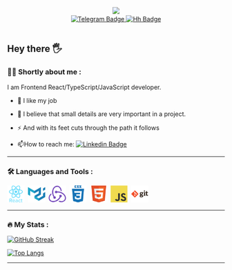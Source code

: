 <div id="header" align="center">
  <img src="https://media.giphy.com/media/k0ijJhqrUP4T2EvmJ1/giphy.gif" width="300"/>
</div>

<div id="badges" align="center">
  <a href="https://t.me/MArtemN">
    <img src="https://img.shields.io/badge/Telegram-blue?logo=telegram&logoColor=white&style=for-the-badge" alt="Telegram Badge"/>
  </a>
  <a href="https://tula.hh.ru/resume/3318c3f7ff095279a20039ed1f354837484c6b">
    <img src="https://img.shields.io/badge/hh-red?logo=hh&logoColor=red&style=for-the-badge" alt="Hh Badge"/>
  </a><br>
  <img src="https://komarev.com/ghpvc/?username=MArtemN&style=flat-square&color=blue" alt=""/>
</div>

Hey there :raised_hand_with_fingers_splayed:	
---

### :woman_technologist: Shortly about me :
I am Frontend React/TypeScript/JavaScript developer.

- :telescope: I like my job

- :seedling: I believe that small details are very important in a project.

- :zap: And with its feet cuts through the path it follows

- :mailbox:How to reach me: [![Linkedin Badge](https://img.shields.io/badge/Telegram-blue?logo=telegram&logoColor=white&style=for-the-badge)](https://t.me/MArtemN)

---

### :hammer_and_wrench: Languages and Tools :

<div>
  <img src="https://github.com/devicons/devicon/blob/master/icons/react/react-original-wordmark.svg" title="React" alt="React" width="40" height="40"/>&nbsp;
  <img src="https://github.com/devicons/devicon/blob/master/icons/materialui/materialui-original.svg" title="Material UI" alt="Material UI" width="40" height="40"/>&nbsp;
  <img src="https://github.com/devicons/devicon/blob/master/icons/redux/redux-original.svg" title="Redux" alt="Redux " width="40" height="40"/>&nbsp;
  <img src="https://github.com/devicons/devicon/blob/master/icons/css3/css3-plain-wordmark.svg"  title="CSS3" alt="CSS" width="40" height="40"/>&nbsp;
  <img src="https://github.com/devicons/devicon/blob/master/icons/html5/html5-original.svg" title="HTML5" alt="HTML" width="40" height="40"/>&nbsp;
  <img src="https://github.com/devicons/devicon/blob/master/icons/javascript/javascript-original.svg" title="JavaScript" alt="JavaScript" width="40" height="40"/>&nbsp;
  <img src="https://github.com/devicons/devicon/blob/master/icons/git/git-original-wordmark.svg" title="Git" **alt="Git" width="40" height="40"/>
</div>

---

### :fire: My Stats :

[![GitHub Streak](http://github-readme-streak-stats.herokuapp.com?user=MArtemN&theme=dark&background=000000)](https://git.io/streak-stats)

[![Top Langs](https://github-readme-stats.vercel.app/api/top-langs/?username=MArtemN&layout=compact&theme=vision-friendly-dark)](https://github.com/anuraghazra/github-readme-stats)

---

